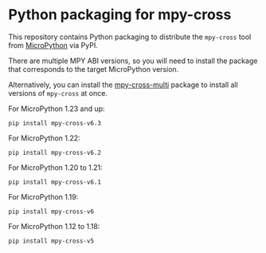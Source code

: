 # Python packaging for mpy-cross

This repository contains Python packaging to distribute the `mpy-cross` tool
from [MicroPython](https://github.com/micropython/micropython) via PyPI.

There are multiple MPY ABI versions, so you will need to install the package
that corresponds to the target MicroPython version.

Alternatively, you can install the [mpy-cross-multi](https://pypi.org/project/mpy-cross-multi/)
package to install all versions of `mpy-cross` at once.

For MicroPython 1.23 and up:

    pip install mpy-cross-v6.3

For MicroPython 1.22:

    pip install mpy-cross-v6.2

For MicroPython 1.20 to 1.21:

    pip install mpy-cross-v6.1

For MicroPython 1.19:

    pip install mpy-cross-v6

For MicroPython 1.12 to 1.18:

    pip install mpy-cross-v5
